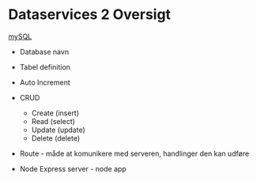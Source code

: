 # Dataservices 2 Oversigt

 [mySQL](https://github.com/frankgoldmann/WUHF01/blob/master/Dataservice.md) 

* Database navn
* Tabel definition
* Auto Increment
* CRUD
    * Create (insert)
    * Read (select)
    * Update (update)
    * Delete (delete)
* Route - måde at komunikere med serveren, handlinger den kan udføre

* Node Express server - node app